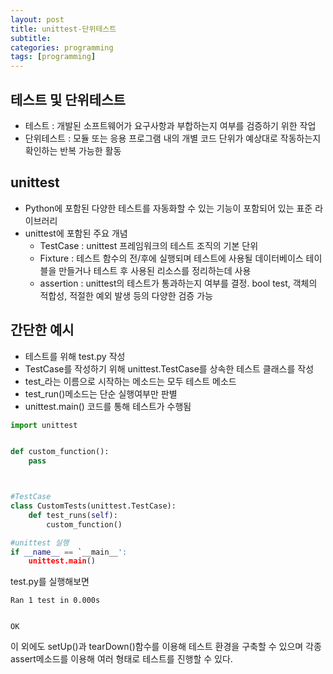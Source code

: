 ```yaml
---
layout: post
title: unittest-단위테스트
subtitle: 
categories: programming
tags: [programming]
---
```


## 테스트 및 단위테스트
 - 테스트 : 개발된 소프트웨어가 요구사항과 부합하는지 여부를 검증하기 위한 작업
 - 단위테스트 : 모듈 또는 응용 프로그램 내의 개별 코드 단위가 예상대로 작동하는지 확인하는 반복 가능한 활동

## unittest
 - Python에 포함된 다양한 테스트를 자동화할 수 있는 기능이 포함되어 있는 표준 라이브러리
 - unittest에 포함된 주요 개념
   - TestCase : unittest 프레임워크의 테스트 조직의 기본 단위
   - Fixture : 테스트 함수의 전/후에 실행되며 테스트에 사용될 데이터베이스 테이블을 만들거나 테스트 후 사용된 리소스를 정리하는데 사용
   - assertion : unittest의 테스트가 통과하는지 여부를 결정. bool test, 객체의 적합성, 적절한 예외 발생 등의 다양한 검증 가능

## 간단한 예시
 - 테스트를 위해 test.py 작성
 - TestCase를 작성하기 위해 unittest.TestCase를 상속한 테스트 클래스를 작성
 - test_라는 이름으로 시작하는 메소드는 모두 테스트 메소드
 - test_run()메소드는 단순 실행여부만 판별
 - unittest.main() 코드를 통해 테스트가 수행됨

```python
import unittest


def custom_function():
    pass



#TestCase
class CustomTests(unittest.TestCase):
    def test_runs(self):
        custom_function()

#unittest 실행
if __name__ == `__main__':
    unittest.main()

```
test.py를 실행해보면
```
Ran 1 test in 0.000s


OK
```

이 외에도 setUp()과 tearDown()함수를 이용해 테스트 환경을 구축할 수 있으며 각종 assert메소드를 이용해 여러 형태로 테스트를 진행할 수 있다.
